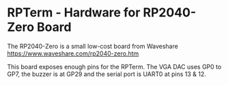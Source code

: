 # RPTerm - Hardware for RP2040-Zero Board

The RP2040-Zero is a small low-cost board from Waveshare
https://www.waveshare.com/rp2040-zero.htm

This board exposes enough pins for the RPTerm. The VGA DAC uses GP0 to GP7, the buzzer is at
GP29 and the serial port is UART0 at pins 13 & 12.

